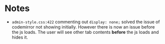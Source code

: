 Notes
=====

* `admin-style.css:422` commenting out `display: none;` solved the issue of codemirror not showing initially. However there is now an issue before the js loads. The user will see other tab contents **before** the js loads and hides it.